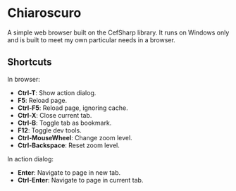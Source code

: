 # Chiaroscuro

A simple web browser built on the CefSharp library. It runs on Windows only and is built to meet my own particular needs in a browser.

## Shortcuts

In browser:

- **Ctrl-T**: Show action dialog.
- **F5**: Reload page.
- **Ctrl-F5**: Reload page, ignoring cache.
- **Ctrl-X**: Close current tab.
- **Ctrl-B**: Toggle tab as bookmark.
- **F12**: Toggle dev tools.
- **Ctrl-MouseWheel**: Change zoom level.
- **Ctrl-Backspace**: Reset zoom level.

In action dialog:

- **Enter**: Navigate to page in new tab.
- **Ctrl-Enter**: Navigate to page in current tab.
